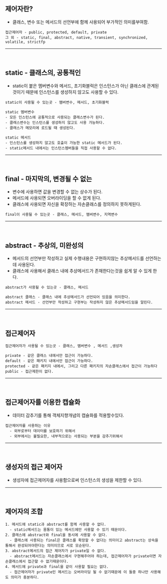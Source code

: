 ## 제어자란?
  - 클래스, 변수 또는 메서드의 선언부에 함께 사용되어 부가적인 의미를부여함.
  ```
  접근제어자 - public, protected, default, private
  그 외 - static, final, abstract, native, transient, synchronized, volatile, strictfp
  ```
---
<br>


## static - 클래스의, 공통적인
  - static이 붙은 멤버변수와 메서드, 초기화블럭은 인스턴스가 아닌 클래스에 관계된것이기 때문에 인스턴스를 생성하지 않고도 사용할 수 있다.
  ```
  static이 사용될 수 있는곳 - 멤버변수, 메서드, 초기화블럭
  ```
  ```
  static 멤버변수
  - 모든 인스턴스에 공통적으로 사용되는 클래스변수가 된다.
  - 클래스변수는 인스턴스를 생성하지 않고도 사용 가능하다.
  - 클래스가 메모리에 로드될 때 생성된다.
  
  static 메서드
  - 인스턴스를 생성하지 않고도 호출이 가능한 static 메서드가 된다.
  - static메서드 내에서는 인스턴스멤버들을 직접 사용할 수 없다.
  ```
 ---
<br>

 
## final - 마지막의, 변경될 수 없는
  - 변수에 사용하면 값을 변경할 수 없는 상수가 된다.
  - 메서드에 사용되면 오버라이딩을 할 수 없게 된다.
  - 클래스에 사용되면 자신을 확장하는 자손클래스를 정의하지 못하게된다.
  ```
  final이 사용될 수 있는곳 - 클래스, 메서드, 멤버변수, 지역변수
  ```
---
<br>

  
## abstract - 추상의, 미완성의
  - 메서드의 선언부만 작성하고 실제 수행내용은 구현하지않는 추상메서드를 선언하는데 사용된다.
  - 클래스에 사용해서 클래스 내에 추상메서드가 존재한다는것을 쉽게 알 수 있게 한다.
  ```
  abstract가 사용될 수 있는곳 - 클래스, 메서드
  ```
  ```
  abstract 클래스 - 클래스 내에 추상메서드가 선언되어 있음을 의미한다.
  abstract 메서드 - 선언부만 작성하고 구현부는 작성하지 않은 추상메서드임을 알린다.
  ```
---
<br>

  
## 접근제어자
  ```
 접근제어자가 사용될 수 있는곳 - 클래스, 멤버변수 , 메서드 ,생성자 
 
 private - 같은 클래스 내에서만 접근이 가능하다.
 default - 같은 패키지 내에서만 접근이 가능하다.
 protected - 같은 패키지 내에서, 그리고 다른 패키지의 자손클래스에서 접근이 가능하다
 public - 접근제한이 없다.
 ```
 ---
<br>


## 접근제어자를 이용한 캡슐화
  - 데이터 감추기를 통해 객체지향개념의 캡슐화를 적용할수있다.
  ```
  접근제어자를 사용하는 이유
    - 외부로부터 데이터를 보호하기 위해서
    - 외부에서는 불필요한, 내부적으로는 사용되는 부분을 감추기위해서
  ```
---
<br>

  
## 생성자의 접근 제어자
  - 생성자에 접근제어자를 사용함으로써 인스턴스의 생성을 제한할 수 있다.
 ---
<br>


## 제어자의 조합 
  ```
  1. 메서드에 static과 abstract를 함께 사용할 수 없다.
    - static메서드는 몸통이 있는 메서드에만 사용할 수 있기 때문이다.
  2. 클래스에 abstract와 final을 동시에 사용할 수 없다.
    - 클래스에 사용되는 final은 클래스를 확장할 수 없다는 의미이고 abstract는 상속을 통해서 완성되어야한다는 의미이므로 서로 모순된다.
  3. abstract메서드의 접근 제어자가 private일 수 없다.
    - abstract메서드는 자손클래스에서 구현해주어야 하는데, 접근제어자가 private이면 자손클래스에서 접근할 수 없기때문이다.
  4. 메서드에 private과 final을 같이 사용할 필요는 없다.
    - 접근제어자가 private인 메서드는 오버라이딩 될 수 없기때문에 이 둘중 하나만 사용해도 의미가 충분하다.
  ```
  
  
